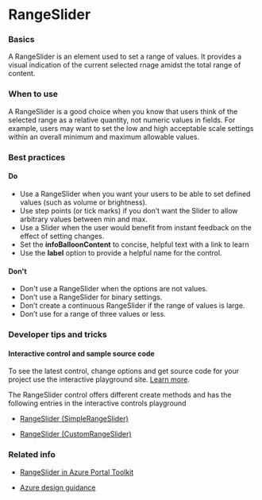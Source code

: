 ﻿# RangeSlider

 
<a name="basics"></a>
### Basics
A RangeSlider is an element used to set a range of values. It provides a visual indication of the current selected rnage amidst the total range of content. 


<!-- TODO get an IMAGE to embed here -->

<!-- TODO get an SAMPLE CODE to embed here -->

 
<a name="when-to-use"></a>
### When to use
A RangeSlider is a good choice when you know that users think of the selected range as a relative quantity, not numeric values in fields. For example, users may want to set the low and high acceptable scale settings within an overall minimum and maximum allowable values.


 
<a name="best-practices"></a>
### Best practices

<a name="best-practices-do"></a>
#### Do

* Use a RangeSlider when you want your users to be able to set defined values (such as volume or brightness).
* Use step points (or tick marks) if you don’t want the Slider to allow arbitrary values between min and max.
* Use a Slider when the user would benefit from instant feedback on the effect of setting changes.
* Set the **infoBalloonContent** to concise, helpful text with a link to learn
* Use the **label** option to provide a helpful name for the control.

<a name="best-practices-don-t"></a>
#### Don&#39;t

* Don't use a RangeSlider when the options are not values.
* Don’t use a RangeSlider for binary settings.
* Don’t create a continuous RangeSlider if the range of values is large.
* Don’t use for a range of three values or less.


 
<a name="developer-tips-and-tricks"></a>
### Developer tips and tricks



<a name="developer-tips-and-tricks-interactive-control-and-sample-source-code"></a>
#### Interactive control and sample source code
To see the latest control, change options and get source code for your project use the interactive playground site.  [Learn more](./top-extensions-controls-playground.md).

The RangeSlider control offers different create methods and has the following entries in the interactive controls playground

*  <a href="https://ms.portal.azure.com/?Microsoft_Azure_Playground=true#blade/Microsoft_Azure_Playground/ControlsIndexBlade/RangeSlider_createSimpleRangeSlider_Playground" target="_blank">RangeSlider (SimpleRangeSlider)</a>

*  <a href="https://ms.portal.azure.com/?Microsoft_Azure_Playground=true#blade/Microsoft_Azure_Playground/ControlsIndexBlade/RangeSlider_createCustomRangeSlider_Playground" target="_blank">RangeSlider (CustomRangeSlider)</a>

 


 
<a name="related-info"></a>
### Related info

* <a href="https://www.figma.com/file/Bwn8rmUOYtnPRwA3JoQTBn/Azure-Portal-Toolkit?node-id=3492%3A393895" target="_blank">RangeSlider in Azure Portal Toolkit</a> 

* [Azure design guidance](http://aka.ms/portalfx/design)


